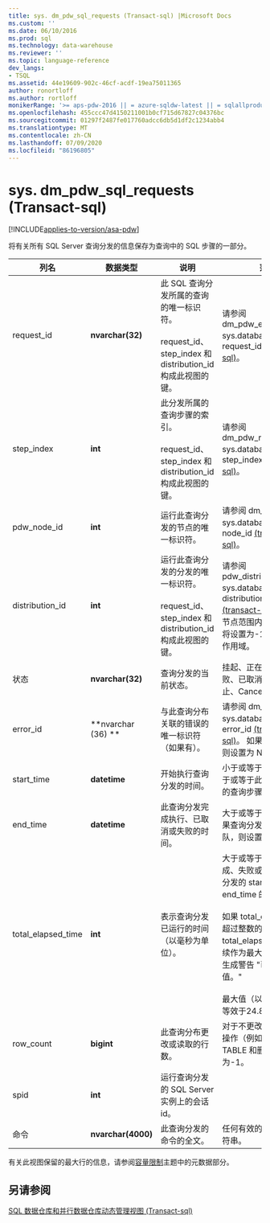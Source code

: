 ```yaml
---
title: sys. dm_pdw_sql_requests (Transact-sql) |Microsoft Docs
ms.custom: ''
ms.date: 06/10/2016
ms.prod: sql
ms.technology: data-warehouse
ms.reviewer: ''
ms.topic: language-reference
dev_langs:
- TSQL
ms.assetid: 44e19609-902c-46cf-acdf-19ea75011365
author: ronortloff
ms.author: rortloff
monikerRange: '>= aps-pdw-2016 || = azure-sqldw-latest || = sqlallproducts-allversions'
ms.openlocfilehash: 455ccc47d4150211001b0cf715d67827c04376bc
ms.sourcegitcommit: 01297f2487fe017760adcc6db5d1df2c1234abb4
ms.translationtype: MT
ms.contentlocale: zh-CN
ms.lasthandoff: 07/09/2020
ms.locfileid: "86196805"
---
```

# <a name="sysdm_pdw_sql_requests-transact-sql"></a>sys. dm_pdw_sql_requests (Transact-sql) 
[!INCLUDE[applies-to-version/asa-pdw](../../includes/applies-to-version/asa-pdw.md)]

  将有关所有 SQL Server 查询分发的信息保存为查询中的 SQL 步骤的一部分。  
  
|列名|数据类型|说明|范围|  
|-----------------|---------------|-----------------|-----------|  
|request_id|**nvarchar(32)**|此 SQL 查询分发所属的查询的唯一标识符。<br /><br /> request_id、step_index 和 distribution_id 构成此视图的键。|请参阅 dm_pdw_exec_requests sys.databases 中的 request_id [&#40;transact-sql&#41;](../../relational-databases/system-dynamic-management-views/sys-dm-pdw-exec-requests-transact-sql.md)。|  
|step_index|**int**|此分发所属的查询步骤的索引。<br /><br /> request_id、step_index 和 distribution_id 构成此视图的键。|请参阅 dm_pdw_request_steps sys.databases 中的 step_index [&#40;transact-sql&#41;](../../relational-databases/system-dynamic-management-views/sys-dm-pdw-request-steps-transact-sql.md)。|  
|pdw_node_id|**int**|运行此查询分发的节点的唯一标识符。|请参阅 dm_pdw_nodes sys.databases 中的 node_id [&#40;transact-sql&#41;](../../relational-databases/system-dynamic-management-views/sys-dm-pdw-nodes-transact-sql.md)。|  
|distribution_id|**int**|运行此查询分发的分发的唯一标识符。<br /><br /> request_id、step_index 和 distribution_id 构成此视图的键。|请参阅 pdw_distributions sys.databases 中的 distribution_id [&#40;transact-sql&#41;](../../relational-databases/system-catalog-views/sys-pdw-distributions-transact-sql.md)。 对于在节点范围内运行的请求，将设置为-1，而不是分布作用域。|  
|状态|**nvarchar(32)**|查询分发的当前状态。|挂起、正在运行、已失败、已取消、完成、已中止、CancelSubmitted|  
|error_id|**nvarchar (36) **|与此查询分布关联的错误的唯一标识符（如果有）。|请参阅 dm_pdw_errors sys.databases 中的 error_id [&#40;transact-sql&#41;](../../relational-databases/system-dynamic-management-views/sys-dm-pdw-errors-transact-sql.md)。 如果未发生错误，则设置为 NULL。|  
|start_time|**datetime**|开始执行查询分发的时间。|小于或等于当前时间，大于或等于此查询分布所属的查询步骤 start_time|  
|end_time|**datetime**|此查询分发完成执行、已取消或失败的时间。|大于或等于开始时间; 如果查询分发正在进行或排队，则设置为 NULL。|  
|total_elapsed_time|**int**|表示查询分发已运行的时间（以毫秒为单位）。|大于或等于0。 与已完成、失败或已取消的查询分发的 start_time 和 end_time 的增量相等。<br /><br /> 如果 total_elapsed_time 超过整数的最大值，则 total_elapsed_time 将继续作为最大值。 此条件将生成警告 "已超过最大值。"<br /><br /> 最大值（以毫秒为单位）等效于24.8 天。|  
|row_count|**bigint**|此查询分布更改或读取的行数。|对于不更改或返回数据的操作（例如 CREATE TABLE 和删除表），为-1。|  
|spid|**int**|运行查询分发的 SQL Server 实例上的会话 id。||  
|命令|**nvarchar(4000)**|此查询分发的命令的全文。|任何有效的查询或请求字符串。|  
  
 有关此视图保留的最大行的信息，请参阅[容量限制](/azure/sql-data-warehouse/sql-data-warehouse-service-capacity-limits#metadata)主题中的元数据部分。  
  
## <a name="see-also"></a>另请参阅  
 [SQL 数据仓库和并行数据仓库动态管理视图 &#40;Transact-sql&#41;](../../relational-databases/system-dynamic-management-views/sql-and-parallel-data-warehouse-dynamic-management-views.md)  
  
  
